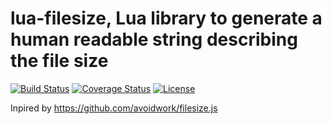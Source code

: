 # lua-filesize, Lua library to generate a human readable string describing the file size

[![Build Status][build-status]][travis]
[![Coverage Status][coveralls-badge]][coveralls-page]
[![License][license]](LICENSE)

Inpired by https://github.com/avoidwork/filesize.js

[license]: https://img.shields.io/badge/License-MIT-brightgreen.png
[travis]: https://travis-ci.org/starius/lua-filesize
[build-status]: https://travis-ci.org/starius/lua-filesize.png
[coveralls-page]: https://coveralls.io/github/starius/lua-filesize
[coveralls-badge]: https://coveralls.io/repos/starius/lua-filesize/badge.png?service=github

